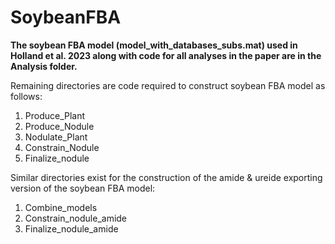 # SoybeanFBA
**The soybean FBA model (model_with_databases_subs.mat) used in  Holland et al. 2023 along with code for all analyses in the paper are in the Analysis folder.** 

Remaining directories are code required to construct soybean FBA model as follows:
1. Produce_Plant
2. Produce_Nodule
3. Nodulate_Plant
4. Constrain_Nodule
5. Finalize_nodule

Similar directories exist for the construction of the amide & ureide exporting version of the soybean FBA model:
1. Combine_models
2. Constrain_nodule_amide
3. Finalize_nodule_amide 


